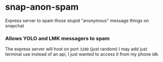 # snap-anon-spam

Express server to spam those stupid "anonymous" message things on snapchat

### Allows YOLO and LMK messagers to spam

The express server will host on port `3280` (just random)
I may add just terminal use instead of an api, I just wanted to access it from my phone idk
